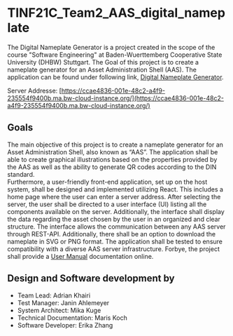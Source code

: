 # TINF21C_Team2_AAS_digital_nameplate

The Digital Nameplate Generator is a project created in the scope of the course "Software Engineering" at Baden-Wuerttemberg Cooperative State University (DHBW) Stuttgart. The Goal of this project is to create a nameplate generator for an Asset Administration Shell (AAS). The application can be found under following link, [Digital Nameplate Generator](https://mk28.github.io/TINF21C_Team2_AAS_digital_nameplate/#/home). 

Server Addresse: [https://ccae4836-001e-48c2-a4f9-235554f9400b.ma.bw-cloud-instance.org/](https://ccae4836-001e-48c2-a4f9-235554f9400b.ma.bw-cloud-instance.org/)

## Goals
The main objective of this project is to create a nameplate generator for an Asset Administration Shell, also known as “AAS”. The application shall be able to create graphical illustrations based on the properties provided by the AAS as well as the ability to generate QR codes according to the DIN standard.  
Furthermore, a user-friendly front-end application, set up on the host system, shall be designed and implemented utilizing React. This includes a home page where the user can enter a server address. After selecting the server, the user shall be directed to a user interface (UI) listing all the components available on the server. Additionally, the interface shall display the data regarding the asset chosen by the user in an organized and clear structure. The interface allows the communication between any AAS server through REST-API. Additionally, there shall be an option to download the nameplate in SVG or PNG format. The application shall be tested to ensure compatibility with a diverse AAS server infrastructure. Forbye, the project shall provide a [User Manual](https://github.com/mk28/TINF21C_Team2_AAS_digital_nameplate/wiki/User-Manual) documentation online.

## Design and Software development by

* Team Lead: Adrian Khairi
* Test Manager: Janin Ahlemeyer
* System Architect: Mika Kuge
* Technical Documentation: Maris Koch
* Software Developer: Erika Zhang
